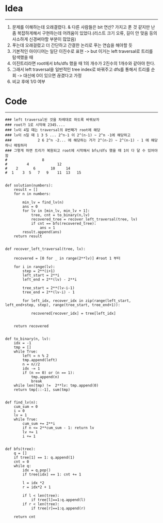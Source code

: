 # Idea
----
1. 문제를 이해하는데 오래결렸다. & 다른 사람들은 bit 연산? 가지고 푼 것 같지만 난 좀 복잡하게해서 구현하는데 어려움이 있었다.(리스트 크기 오류, 길이 안 맞음 등의 사소하게 신경써야할 부분이 많았음)
2. 푸는데 오래걸렸고 더 간단하고 간결한 논리로 푸는 연습을 해야할 듯
3. 기본적인 아이디어는 일단 이진수로 표현 -> but 이거는 left traversal로 트리를 탐색했을 때
4. 이진트리라면 root에서 bfs/dfs 했을 때 1의 개수가 2진수의 1개수와 같아야 한다.
5. 그래서 left traversal을 일반적인 tree index로 바꿔주고 dfs를 통해서 트리를 순회 -> 대신에 0이 있으면 끊겼다고 가정
6. 비교 후에 1/0 여부

# Code
----
```
### left traversal된 것을 차례대로 하도록 바꿔보자
### root가 1로 시작해 2345....
### lv이 4일 때는 traversal의 8번째가 root에 해당
### lv이 n일 때 1 3 5 ... 2^n-1 이 2^(n-1) ~ 2^n -1에 해당하고
###            2 6 2^n -2... 에 해당하는 거가 2^(n-2) ~ 2^(n-1) - 1 에 해당하니 매핑하자
### 그렇게 하면 트리가 복원되고 root에 시작해서 bfs/dfs 했을 때 1이 다 달 수 있어야함
#                8
#         4             12
#    2       6       10     14
#  1    3  5   7   9    11  13   15


def solution(numbers):
    result = []
    for n in numbers:
        
        min_lv = find_lv(n)
        ans = 0
        for lv in [min_lv, min_lv + 1]:
            tree, cnt = to_binary(n,lv)
            recovered_tree = recover_left_traversal(tree, lv)
            if cnt == bfs(recovered_tree):
                ans = 1
        result.append(ans)
    return result


def recover_left_traversal(tree, lv):
    
    recovered = [0 for _ in range(2**lv)] #root 1 부터
    
    for i in range(lv):
        step = 2**(i+1)
        left_start = 2**i
        left_end = 2**(lv) - 2**i
        
        tree_start = 2**(lv-i-1)
        tree_end = 2**(lv-i) - 1
        
        for left_idx, recover_idx in zip(range(left_start, left_end+step, step), range(tree_start, tree_end+1)):
            
            recovered[recover_idx] = tree[left_idx]

            
    return recovered


def to_binary(n, lv):
    idx = -1
    tmp = []
    while True:
        left = n % 2
        tmp.append(left)
        n = n//2
        idx -= 1
        if (n == 0) or (n == 1): 
            tmp.append(n)
            break 
    while len(tmp) !=  2**lv: tmp.append(0)
    return tmp[::-1], sum(tmp)
    

def find_lv(n):
    cum_sum = 0
    i = 0
    lv = 1
    while True:
        cum_sum += 2**i
        if n <= 2**cum_sum - 1: return lv 
        lv += 1
        i += 1
            
            
def bfs(tree):
    q = []
    if tree[1] == 1: q.append(1)
    cnt = 0
    while q:
        idx = q.pop()
        if tree[idx] == 1: cnt += 1
        
        l = idx *2
        r = idx*2 + 1
        
        if l < len(tree):
            if tree[l]==1:q.append(l)
        if r < len(tree):
            if tree[r]==1:q.append(r)
            
    return cnt
    
